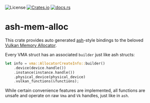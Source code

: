 
![License](https://img.shields.io/crates/l/ash-mem-alloc?style=for-the-badge)
[![Crates.io](https://img.shields.io/crates/v/ash-mem-alloc?style=for-the-badge)](https://crates.io/crates/ash-mem-alloc)
[![docs.rs](https://img.shields.io/docsrs/ash-mem-alloc?style=for-the-badge)](https://docs.rs/ash-mem-alloc)


# ash-mem-alloc

This crate provides auto generated [ash](https://github.com/ash-rs/ash)-style bindings to the beloved [Vulkan Memory Allocator](https://github.com/GPUOpen-LibrariesAndSDKs/VulkanMemoryAllocator).

Every VMA struct has an associated `builder` just like ash structs:
```rust
let info = vma::AllocatorCreateInfo::builder()
    .device(device.handle())
    .instance(instance.handle())
    .physical_device(physical_device)
    .vulkan_functions(&functions);
```

While certain convenience features are implemented, all functions are unsafe and operate on raw `Vma` and `Vk` handles, just like in `ash`.
